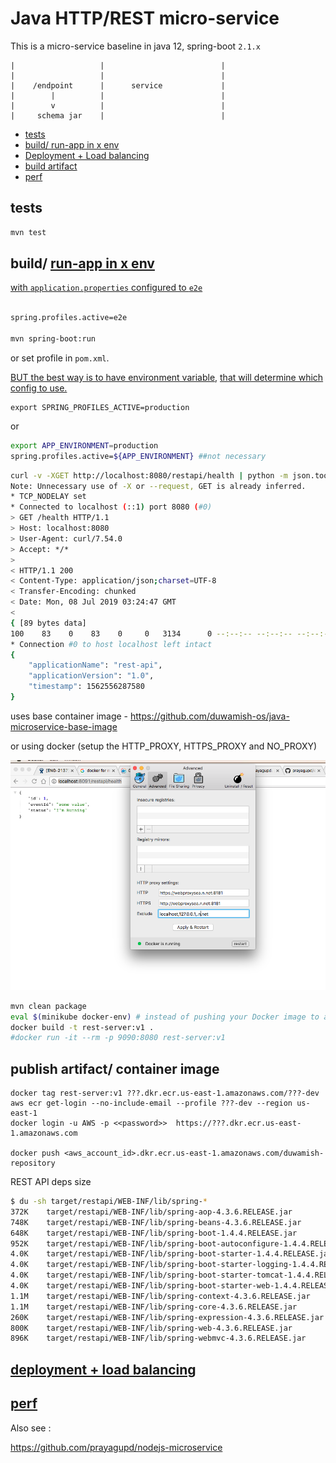 
Java HTTP/REST micro-service
==========================

This is a micro-service baseline in java 12, spring-boot `2.1.x`

```
|                   |                          |
|                   |                          |
|    /endpoint      |      service             |
|        |          |                          |
|        v          |                          |
|     schema jar    |                          |

```


- [tests](#tests)
- [build/ run-app in x env](#run-app-in-x-env)
- [Deployment + Load balancing](#Deployment-+-Load-balancing)
- [build artifact](#build-artifact)
- [perf](#perf)

tests
-----

```bash
mvn test
```

build/ [run-app in x env](http://docs.spring.io/spring-boot/docs/current/maven-plugin/examples/run-profiles.html)
----------------------------------------------------------------------------------------------------------

[with `application.properties` configured to `e2e`](http://stackoverflow.com/a/35757421/432903)

```bash

spring.profiles.active=e2e

mvn spring-boot:run
```

or set profile in `pom.xml`.

[BUT the best way is to have environment variable](http://stackoverflow.com/a/35534970/432903),
[that will determine which config to use.](http://stackoverflow.com/a/38337109/432903)

```
export SPRING_PROFILES_ACTIVE=production
```

or

```bash
export APP_ENVIRONMENT=production
spring.profiles.active=${APP_ENVIRONMENT} ##not necessary
```

```bash
curl -v -XGET http://localhost:8080/restapi/health | python -m json.tool
Note: Unnecessary use of -X or --request, GET is already inferred.
* TCP_NODELAY set
* Connected to localhost (::1) port 8080 (#0)
> GET /health HTTP/1.1
> Host: localhost:8080
> User-Agent: curl/7.54.0
> Accept: */*
> 
< HTTP/1.1 200 
< Content-Type: application/json;charset=UTF-8
< Transfer-Encoding: chunked
< Date: Mon, 08 Jul 2019 03:24:47 GMT
< 
{ [89 bytes data]
100    83    0    83    0     0   3134      0 --:--:-- --:--:-- --:--:--  3192
* Connection #0 to host localhost left intact
{
    "applicationName": "rest-api",
    "applicationVersion": "1.0",
    "timestamp": 1562556287580
}
```

uses base container image - https://github.com/duwamish-os/java-microservice-base-image

or using docker (setup the HTTP_PROXY, HTTPS_PROXY and NO_PROXY)

![](docker_proxy.png)


```bash
mvn clean package
eval $(minikube docker-env) # instead of pushing your Docker image to a registry, you can simply build the image using the same Docker host as the Minikube VM
docker build -t rest-server:v1 .
#docker run -it --rm -p 9090:8080 rest-server:v1
```

publish artifact/ container image
---------------------------

```
docker tag rest-server:v1 ???.dkr.ecr.us-east-1.amazonaws.com/???-dev
aws ecr get-login --no-include-email --profile ???-dev --region us-east-1
docker login -u AWS -p <<password>>  https://???.dkr.ecr.us-east-1.amazonaws.com

docker push <aws_account_id>.dkr.ecr.us-east-1.amazonaws.com/duwamish-repository
```

REST API deps size

```bash
$ du -sh target/restapi/WEB-INF/lib/spring-*
372K	target/restapi/WEB-INF/lib/spring-aop-4.3.6.RELEASE.jar
748K	target/restapi/WEB-INF/lib/spring-beans-4.3.6.RELEASE.jar
648K	target/restapi/WEB-INF/lib/spring-boot-1.4.4.RELEASE.jar
952K	target/restapi/WEB-INF/lib/spring-boot-autoconfigure-1.4.4.RELEASE.jar
4.0K	target/restapi/WEB-INF/lib/spring-boot-starter-1.4.4.RELEASE.jar
4.0K	target/restapi/WEB-INF/lib/spring-boot-starter-logging-1.4.4.RELEASE.jar
4.0K	target/restapi/WEB-INF/lib/spring-boot-starter-tomcat-1.4.4.RELEASE.jar
4.0K	target/restapi/WEB-INF/lib/spring-boot-starter-web-1.4.4.RELEASE.jar
1.1M	target/restapi/WEB-INF/lib/spring-context-4.3.6.RELEASE.jar
1.1M	target/restapi/WEB-INF/lib/spring-core-4.3.6.RELEASE.jar
260K	target/restapi/WEB-INF/lib/spring-expression-4.3.6.RELEASE.jar
800K	target/restapi/WEB-INF/lib/spring-web-4.3.6.RELEASE.jar
896K	target/restapi/WEB-INF/lib/spring-webmvc-4.3.6.RELEASE.jar
```

[deployment + load balancing](devops/README.md)
-----


[perf](perf.md)
----


Also see :

https://github.com/prayagupd/nodejs-microservice

